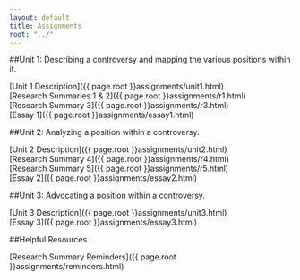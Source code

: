 ```yaml
---
layout: default
title: Assignments
root: "../"
---
```


##Unit 1: Describing a controversy and mapping the various positions within it.

[Unit 1 Description]({{ page.root }}assignments/unit1.html)  
[Research Summaries 1 & 2]({{ page.root }}assignments/r1.html)   
[Research Summary 3]({{ page.root }}assignments/r3.html)  
[Essay 1]({{ page.root }}assignments/essay1.html)  

##Unit 2: Analyzing a position within a controversy.  

[Unit 2 Description]({{ page.root }}assignments/unit2.html)  
[Research Summary 4]({{ page.root }}assignments/r4.html)  
[Research Summary 5]({{ page.root }}assignments/r5.html)  
[Essay 2]({{ page.root }}assignments/essay2.html)  

##Unit 3: Advocating a position within a controversy. 

[Unit 3 Description]({{ page.root }}assignments/unit3.html)  
[Essay 3]({{ page.root }}assignments/essay3.html)  

##Helpful Resources

[Research Summary Reminders]({{ page.root }}assignments/reminders.html)  








































